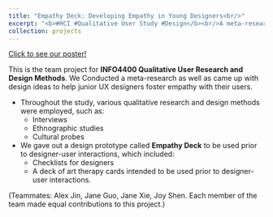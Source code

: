 ```yaml
---
title: "Empathy Deck: Developing Empathy in Young Designers<br/>"
excerpt: "<b>#HCI #Qualitative User Study #Design</b><br/>A meta-research and design practice on fostering empathy-building during direct in-person interactions between designers and participants<br/>This team project for **INFO4400 Qualitative User Research and Design Methods** which won the 🏆Most Thoughtful Award🏆.<br/><img src='/images/EmpathyBulletJournal.jpg' width='400' height='300'>"
collection: projects
---
```

[Click to see our poster!](https://yishu-ji.github.io/files/EmpathyPoster.pdf)

This is the team project for **INFO4400 Qualitative User Research and Design Methods**. We Conducted a meta-research as well as came up with design ideas to help junior UX designers foster empathy with their users.
- Throughout the study, various qualitative research and design methods were employed, such as:
  - Interviews
  - Ethnographic studies
  - Cultural probes
- We gave out a design prototype called **Empathy Deck** to be used prior to designer-user interactions, which included:
  - Checklists for designers
  - A deck of art therapy cards intended to be used prior to designer-user interactions.

(Teammates: Alex Jin, Jane Guo, Jane Xie, Joy Shen. Each member of the team made equal contributions to this project.)
